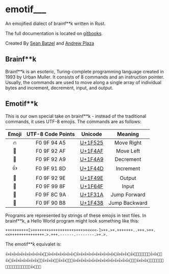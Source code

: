 # emotif___
An emojified dialect of brainf**k written in Rust.

The full documentation is located on [gitbooks](https://romulus10.gitbooks.io/emotif___/).

Created By [Sean Batzel](https://github.com/Romulus10) and [Andrew Plaza](https://github.com/InsidiousMind)

## Brainf**k
Brainf**k is an esoteric, Turing-complete programming language created in 1993 by Urban Muller. It consists of 8 commands and an instruction pointer. Usually, the commands are used to move along a single array of individual bytes and increment, decrement, input, and output.

## Emotif**k
This is our own special take on brainf**k - instead of the traditional commands, it uses UTF-8 emojis. The commands are as follows:

|        Emoji         | UTF-8 Code Points |                 Unicode                  |    Meaning    |
| :------------------: | :---------------: | :--------------------------------------: | :-----------: |
|        :fire:        |    F0 9F 94 A5    | [U+1F525](https://apps.timwhitlock.info/unicode/inspect/hex/1F525) |  Move Right   |
|        :100:         |    F0 9F 92 AF    | [U+1F4AF](http://www.unicode.org/emoji/charts/full-emoji-list.html#1f4af) |   Move Left   |
|        :poop:        |    F0 9F 92 A9    | [U+1F4A9](http://www.unicode.org/emoji/charts/full-emoji-list.html#1f4a9) |   Decrement   |
|      :thumbsup:      |    F0 9F 91 8D    | [U+1F44D](http://www.unicode.org/emoji/charts/full-emoji-list.html#1f44d) |   Increment   |
|  :revolving_hearts:  |    F0 9F 92 9E    | [U+1F49E](http://www.unicode.org/emoji/charts/full-emoji-list.html#1f49e) |    Output     |
|        :pray:        |    F0 9F 99 8F    | [U+1F64F](http://www.unicode.org/emoji/charts/full-emoji-list.html#1f64f) |     Input     |
| :new_moon_with_face: |    F0 9F 8C 9A    | [U+1F31A](https://apps.timwhitlock.info/unicode/inspect/hex/1F31A) | Jump Forward  |
|        :frog:        |    F0 9F 90 B8    | [U+1F438](https://apps.timwhitlock.info/unicode/inspect/hex/1F438) | Jump Backward |

Programs are represented by strings of these emojis in text files. In brainf**k, a Hello World program might look something like this:


`++++++++++[>+++++++>++++++++++>+++>+<<<<-]>++.>+.+++++++..+++.>++.<<+++++++++++++++.>.+++.------.--------.>+.>.`

The emotif\*\*k equivalet is:

`👍👍👍👍👍👍👍👍👍👍🌚🔥👍👍👍👍👍👍👍🔥👍👍👍👍👍👍👍👍👍👍🔥👍👍👍🔥👍💯💯💯💯💩🐸🔥👍👍💞🔥👍💞👍👍👍👍👍👍👍💞💞👍👍👍💞🔥👍👍💞💯💯👍👍👍👍👍👍👍👍👍👍👍👍👍👍👍💞🔥💞👍👍👍💞💩💩💩💩💩💩💞💩💩💩💩💩💩💩💩💞🔥👍💞🔥💞`
